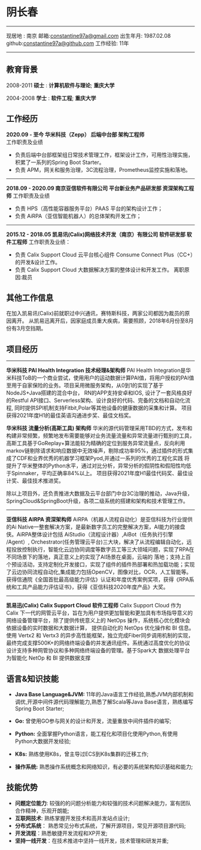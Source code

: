阴长春
============

-------------------     ----------------------------
现居地 :  南京             邮箱:constantine97a@gmail.com
出生年月: 1987.02.08       github:constantine97a@github.com
工作经验: 11年                 
-------------------     ----------------------------


教育背景
---------

2008-2011 **硕士**
:   **计算机软件与理论**; **重庆大学** 

2004-2008 **学士**
:   **软件工程**;       **重庆大学**

工作经历
----------

**2020.09 - 至今 华米科技（Zepp） 后端中台部  架构工程师**  
工作职责及业绩  
* 负责后端中台部框架组日常技术管理工作，框架设计工作，可用性治理实施，积累了一系列的Spring Boot Starter。
* 负责 APM，网关和服务治理，3C流程治理，Prometheus监控实施和落地。
---------
**2018.09 - 2020.09 南京亚信软件有限公司 平台新业务产品研发部 资深架构工程师**
工作职责及业绩
* 负责 HPS（高性能容器服务平台）PAAS 平台的架构设计工作；
* 负责 AiRPA（亚信智能机器人）的总体架构开发工作；

---------
**2015.12 - 2018.05 凯易讯(Calix)网络技术开发（南京）有限公司 软件研发部 软件工程师**
工作职责及业绩：
* 负责 Calix Support Cloud 云平台核心组件 Consume Connect Plus（CC+）的开发&设计工作。
* 负责 Calix Support Cloud 大数据解决方案的整体设计和开发工作。
离职原因:裁员

**其他工作信息**
---------
在加入凯易讯(Calix)前就职过中兴通讯，赛特斯科技，两家公司都因为裁员的原因离开。
从凯易迅离开后，因家庭成员重大疾病，需要照顾，2018年6月份至8月份有3月空挡期。

项目经历
--------------------
---------
**华米科技 PAI Health Integration 技术经理&架构师**
PAI Health Integration是华米科技ToB的一个商业尝试，使用用户的运动数据计算PAI值，将用户授权的PAI值至用于自家保险的业务。项目采用微服务架构，从0到1的实现了基于NodeJS+Java搭建的混合中台，
RN的APP支持安卓和IOS, 设计了一套风格良好的Restful API接口、Serverless架构、设计良好的代码、完备的文档和自动化流程, 同时提供SPI机制支持Fitbit,Polar等其他设备的健康数据的采集和计算。
项目获得2021年度H1的最佳英语沟通进步奖、最佳文档奖。

**华米科技 流量分析(高斯工具) 架构师**
华米的源代码管理采用TBD的方式，发布和构建非常频繁，频繁地发布需要能够对业务流量流量和异常流量进行甄别的工具，高斯工具基于GoReplay+算法能较为精确的定位到服务异常流量点，反向利用markov链剔除请求和响应数据中无效噪声，剔除成功率95%，通过插件的形式集成了CDF和业界优秀的机器学习框架Pyod,并通过一系列的优秀的工程化实践
将提升了华米整体的Python水平，通过对比分析，异常分析的假阴性和假阳性均低于Spinnaker，平均正确率84%以上。
项目获得2021年度H1最佳代码奖、最佳设计奖、最佳技术推进奖。

除以上项目外，还负责推进大数据及云平台部门中台3C治理的推动，Java升级，SpringCloud&SpringBoot升级，各项二级系统的搭建和架构和技术管理工作。

---------
**亚信科技 AIRPA 资深架构师**
AiRPA（机器人流程自动化）是亚信科技为行业提供的Ai Native一整套解决方案，是最新数字员工的完整解决方案，AI能力的接盘侠。AiRPA整体设计包括 AiStudio（流程设计器）,AiBot（任务执行引擎
/Agent）, Orchestrator(任务管理云平台)三大块，解决了从流程编辑自动化，远程投放控制执行，智能化云边协同调度等数字员工等三大领域问题，实现了RPA在不同场景下的落地，真正意义上的实现了AI场景在桌面，云端的
落地；支持上百个预设活动，支持定制化开发接口，实现了组件的插件热部署和热加载功能；实现了云边协同流程自动化,集成能力包括OpenCV，图像对比，OCR，人工智能等。
获得信通院《全国首批最高级能力评估》认证和年度优秀案例奖项，获得《RPA系统和工具产品能力评估证书》，获得《亚信科技2020年度产品》大奖。

---------
**凯易迅(Calix) Calix Support Cloud 软件工程师**
Calix Support Cloud 作为 Calix 下一代的网管云平台，旨在为用户提供更加智能和更加具有市场指导意义的网络设备管理平台，除了提供传统意义上的 NetOps 操作，系统核心优化模块会依据设备的实时数据和大数据计算，
提供自动化的 NetOps 优化操作和 BI 信息。使用 Vertx2 和 Vertx3 的异步高性能框架，独立完成Fiber同步调用机制的实现，最终完成支撑500K+的网络终端设备的并发通讯组件。系统通过高度优化的协议设计支持多种网管协议和多种网络终端设备的管理。基于Spark大
数据处理平台为智能化 NetOp 和 BI 提供数据支撑

语言&知识技能
--------------------
*  **Java Base Language&JVM:** 11年的Java语言工作经验,熟悉JVM内部机制和调优,开源中间件源代码理解能力,熟悉了解Scala等Java Base语言，熟练编写Spring Boot Starter;

*  **Go:** 曾使用GO参与网关的设计和开发，流量重放中间件插件的编写;

*  **Python:** 全面掌握Python语言，能工程化和项目化使用Python,有使用Python大数据开发经验;

*  **K8s:** 熟练使用K8s，曾主导过ECS到K8s集群的迁移工作;

*  **操作系统:** 熟悉操作系统概念和网络知识，有必要的系统架构知识基础和能力;

技能优势
----------------------------------------

* **问题定位能力**: 较强的的问题分析能力和较强的技术问题解决能力，富有团队合作精神，乐观开朗能;
* **互联网技术**: 熟练掌握开发技术和高并发站点设计;
* **分布式系统**： 熟悉常见分布式系统，了解开源项目，常见开源项目源代码;
* **开发流程**：熟悉敏捷开发流程和XP开发;
* **坚持一线开发**：在技术推进中坚持一线开发，技术管理和研发并重;